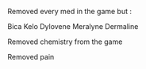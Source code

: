 Removed every med in the game but :

Bica
Kelo
Dylovene
Meralyne
Dermaline

Removed chemistry from the game

Removed pain
